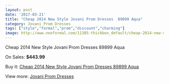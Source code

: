 ```yaml
---
layout: post
date: '2017-03-21'
title: "Cheap 2014 New Style Jovani Prom Dresses  89899 Aqua"
category: Jovani Prom Dresses
tags: ["style","formal","prom","discount","charming"]
image: http://www.neoformal.com/11385-thickbox_default/cheap-2014-new-style-jovani-prom-dresses-89899-aqua.jpg
---
```

Cheap 2014 New Style Jovani Prom Dresses  89899 Aqua

On Sales: **$443.99**
<a href="https://www.neoformal.com/en/jovani-prom-dresses-2014/4063-cheap-2014-new-style-jovani-prom-dresses-89899-aqua.html"><amp-img layout="responsive" width="600" height="600" src="//www.neoformal.com/11385-thickbox_default/cheap-2014-new-style-jovani-prom-dresses-89899-aqua.jpg" alt="Cheap 2014 New Style Jovani Prom Dresses  89899 Aqua 0" /></a>
<a href="https://www.neoformal.com/en/jovani-prom-dresses-2014/4063-cheap-2014-new-style-jovani-prom-dresses-89899-aqua.html"><amp-img layout="responsive" width="600" height="600" src="//www.neoformal.com/11386-thickbox_default/cheap-2014-new-style-jovani-prom-dresses-89899-aqua.jpg" alt="Cheap 2014 New Style Jovani Prom Dresses  89899 Aqua 1" /></a>

Buy it: [Cheap 2014 New Style Jovani Prom Dresses  89899 Aqua](https://www.neoformal.com/en/jovani-prom-dresses-2014/4063-cheap-2014-new-style-jovani-prom-dresses-89899-aqua.html "Cheap 2014 New Style Jovani Prom Dresses  89899 Aqua")

View more: [Jovani Prom Dresses](https://www.neoformal.com/en/53-jovani-prom-dresses-2014 "Jovani Prom Dresses")